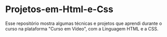 # Projetos-em-Html-e-Css
Esse repositório mostra algumas técnicas e projetos que aprendi durante o curso na plataforma "Curso em Vídeo", com a Linguagem HTML e a CSS.

